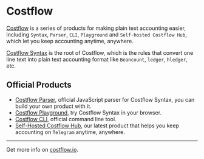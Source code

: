 # Costflow

[Costflow](https://www.costflow.io/) is a series of products for making plain text accounting easier, including `Syntax`, `Parser`, `CLI`, `Playground` and `Self-hosted Costflow Hub`, which let you keep accounting anytime, anywhere.

[Costflow Syntax](https://www.costflow.io/docs/syntax/) is the root of Costflow, which is the rules that convert one line text into plain text accounting format like `Beancount`, `ledger`, `hledger`, etc.

## Official Products
- [Costflow Parser](https://www.costflow.io/docs/parser/), official JavaScript parser for Costflow Syntax, you can build your own product with it.
- [Costflow Playground](https://playground.costflow.io/), try Costflow Syntax in your browser.
- [Costflow CLI](https://www.costflow.io/docs/cli/), official command line tool.
- [Self-Hosted Costflow Hub](https://hub.costflow.io/), our latest product that helps you keep accounting on `Telegram` anytime, anywhere.

---

Get more info on [costflow.io](https://www.costflow.io).

